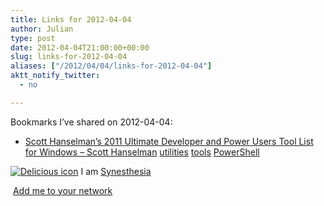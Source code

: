 ```yaml
---
title: Links for 2012-04-04
author: Julian
type: post
date: 2012-04-04T21:00:00+00:00
slug: links-for-2012-04-04 
aliases: ["/2012/04/04/links-for-2012-04-04"]
aktt_notify_twitter:
  - no

---
```

Bookmarks I&#8217;ve shared on 2012-04-04:

  * [Scott Hanselman&#8217;s 2011 Ultimate Developer and Power Users Tool List for Windows &#8211; Scott Hanselman][1] 
    [utilities][2] [tools][3] [PowerShell][4] </li> </ul> 
    
    <p class="deliciouslink">
      <a href="https://del.icio.us/synesthesia" title="See all my bookmarks on del.icio.us"><img src="https://www.synesthesia.co.uk/images/deliciousicon.jpg" alt="Delicious icon" /></a>&nbsp;I am <a href="https://del.icio.us/synesthesia" title="See all my bookmarks on del.icio.us">Synesthesia</a>
    </p>
    
    <p class="deliciouslink">
      <a href="https://del.icio.us/network?add=synesthesia" title="Add me to your del.icio.us network"><img src="https://www.synesthesia.co.uk/images/add.gif" alt="" /></a>&nbsp;<a href="https://del.icio.us/network?add=synesthesia" title="Add me to your del.icio.us network">Add me to your network</a>
    </p>

 [1]: https://www.hanselman.com/blog/ScottHanselmans2011UltimateDeveloperAndPowerUsersToolListForWindows.aspx
 [2]: https://www.delicious.com/synesthesia/utilities
 [3]: https://www.delicious.com/synesthesia/tools
 [4]: https://www.delicious.com/synesthesia/PowerShell